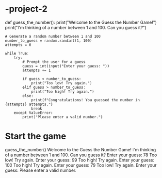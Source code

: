 # -project-2
def guess_the_number():
    print("Welcome to the Guess the Number Game!")
    print("I'm thinking of a number between 1 and 100. Can you guess it?")

    # Generate a random number between 1 and 100
    number_to_guess = random.randint(1, 100)
    attempts = 0

    while True:
        try:
            # Prompt the user for a guess
            guess = int(input("Enter your guess: "))
            attempts += 1

            if guess < number_to_guess:
                print("Too low! Try again.")
            elif guess > number_to_guess:
                print("Too high! Try again.")
            else:
                print(f"Congratulations! You guessed the number in {attempts} attempts.")
                break
        except ValueError:
            print("Please enter a valid number.")

# Start the game
guess_the_number()
Welcome to the Guess the Number Game!
I'm thinking of a number between 1 and 100. Can you guess it?
Enter your guess: 78
Too low! Try again.
Enter your guess: 99
Too high! Try again.
Enter your guess: 100
Too high! Try again.
Enter your guess: 79
Too low! Try again.
Enter your guess: 
Please enter a valid number.
